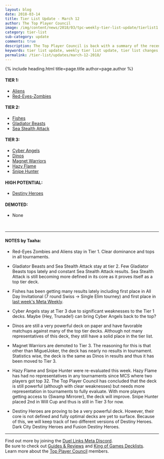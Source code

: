 ```yaml
---
layout: blog
date: 2018-03-14
title: Tier List Update - March 12
author: The Top Player Council
image: /img/content/news/2018/03/tpc-weekly-tier-list-update/tierlist1.jpg
category: tier-list
sub-category: update
comments: true
description: The Top Player Council is back with a summary of the recent tier list update. Check out their decissions and reasoning to stay relevant in the current meta. This update includes changes to Fishes and Magnet Warriors.
keywords: tier list update, weekly tier list update, tier list changes, buffs, nerfs, march 12 2018
permalink: /tier-list/updates/march-12-2018/
---
```


{% include heading.html title=page.title author=page.author %}

#### TIER 1:
* [Aliens](/tier-list/deck-types/aliens/) 
* [Red-Eyes-Zombies](/tier-list/deck-types/red-eyes-zombies/) 

#### TIER 2:
* [Fishes](/tier-list/deck-types/fishes/) 
* [Gladiator Beasts](/tier-list/deck-types/gladiator-beasts/) 
* [Sea Stealth Attack](/tier-list/deck-types/sea-stealth-attack/) 

#### TIER 3:
* [Cyber Angels](/tier-list/deck-types/cyber-angels/) 
* [Dinos](/tier-list/deck-types/dinos/) 
* [Magnet Warriors](/tier-list/deck-types/magnet-warriors/) 
* [Hazy Flame](/tier-list/deck-types/hazy-flame/) 
* [Snipe Hunter](/tier-list/deck-types/snipe-hunter/) 

#### HIGH POTENTIAL:
* [Destiny Heroes](/tier-list/deck-types/destiny-heroes/) 

#### DEMOTED:
* None

<br>

---

#### NOTES by Taaha:  

* Red-Eyes Zombies and Aliens stay in Tier 1. Clear dominance and tops in all tournaments.

* Gladiator Beasts and Sea Stealth Attack stay at tier 2. Few Gladiator Beasts tops lately and constant Sea Stealth Attack results. Sea Stealth Attack is still becoming more defined in its core as it proves itself as a top tier deck.

* Fishes has been getting many results lately including first place in All Day Invitational (7 round Swiss -> Single Elim tourney) and first place in [last week's Meta Weekly](/tournaments/meta-weekly/10/report/).

* Cyber Angels stay at Tier 3 due to significant weaknesses to the Tier 1 decks. Maybe {Hey, Trunade!} can bring Cyber Angels back to the top?

* Dinos are still a very powerful deck on paper and have favorable matchups against many of the top tier decks. Although not many representatives of this deck, they still have a solid place in the tier list.

* Magnet Warriors are demoted to Tier 3. The reasoning for this is that other than MiguelJoker, the deck has nearly no results in tournament. Statistics wise, the deck is the same as Dinos in results and thus it has been moved to Tier 3.

* Hazy Flame and Snipe Hunter were re-evaluated this week. Hazy Flame has had no representatives in any tournaments since MCS where two players got top 32. The Top Player Council has concluded that the deck is still powerful (although with clear weaknesses) but needs more representation in tournaments to fully evaluate. With more players getting access to {Swamp Mirrorer}, the deck will improve. Snipe Hunter placed 2nd in Will Cup and thus is still in Tier 3 for now. 

* Destiny Heroes are proving to be a very powerful deck. However, their core is not defined and fully optimal decks are yet to surface. Because of this, we will keep track of two different versions of Destiny Heroes. Dark City Destiny Heroes and Fusion Destiny Heroes.

---

Find out more by joining the [Duel Links Meta Discord](/discord/).  
Be sure to check out [Guides & Reviews](/guides-and-reviews/) and [King of Games Decklists](/top-decks/).  
Learn more about the [Top Player Council](/top-player-council/) members.  
